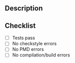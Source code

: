 ## Description

<!-- Briefly describe the changes made in this PR. -->

## Checklist

- [ ] Tests pass
- [ ] No checkstyle errors
- [ ] No PMD errors
- [ ] No compilation/build errors